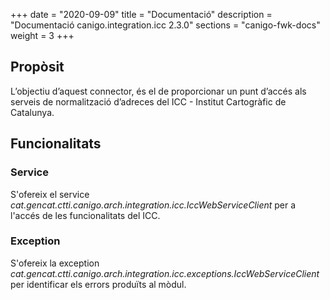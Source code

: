 +++
date        = "2020-09-09"
title       = "Documentació"
description = "Documentació canigo.integration.icc 2.3.0"
sections    = "canigo-fwk-docs"
weight      = 3
+++

## Propòsit

L’objectiu d’aquest connector, és el de proporcionar un punt d’accés als serveis de normalització d’adreces del ICC - Institut Cartogràfic de Catalunya.

## Funcionalitats

### Service

S'ofereix el service *cat.gencat.ctti.canigo.arch.integration.icc.IccWebServiceClient* per a l'accés de les funcionalitats del ICC.

### Exception

S'ofereix la exception *cat.gencat.ctti.canigo.arch.integration.icc.exceptions.IccWebServiceClient* per identificar els errors produïts al mòdul.
